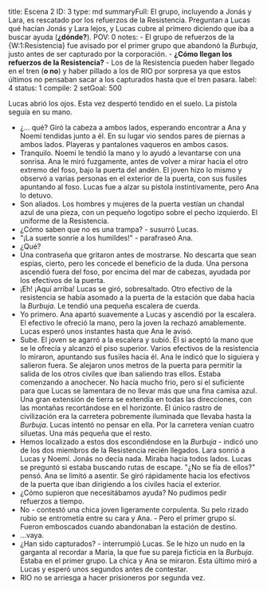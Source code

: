 title:          Escena 2
ID:             3
type:           md
summaryFull:    El grupo, incluyendo a Jonás y Lara, es rescatado por los refuerzos de la Resistencia. Preguntan a Lucas qué hacían Jonás y Lara lejos, y Lucas cubre al primero diciendo que iba a buscar ayuda (**¿dónde?**).
POV:            0
notes:          - El grupo de refuerzos de la {W:1:Resistencia} fue avisado por el primer grupo que abandonó la *Burbuja*, justo antes de ser capturado por la corporación.
                - **¿Cómo llegan los refuerzos de la Resistencia?**
                - Los de la Resistencia pueden haber llegado en el tren (**o no**) y haber pillado a los de RIO por sorpresa ya que estos últimos no pensaban sacar a los capturados hasta que el tren pasara.
label:          4
status:         1
compile:        2
setGoal:        500


Lucas abrió los ojos. Esta vez despertó tendido en el suelo. La pistola seguía en su mano.
- ¿... qué?
Giró la cabeza a ambos lados, esperando encontrar a Ana y Noemí tendidas junto a él. En su lugar vio sendos pares de piernas a ambos lados. Playeras y pantalones vaqueros en ambos casos.
- Tranquilo.
Noemí le tendió la mano y lo ayudó a levantarse con una sonrisa. Ana le miró fuzgamente, antes de volver a mirar hacia el otro extremo del foso, bajo la puerta del andén.
El joven hizo lo mismo y observó a varias personas en el exterior de la puerta, con sus fusiles apuntando al foso. Lucas fue a alzar su pistola instintivamente, pero Ana lo detuvo.
- Son aliados.
Los hombres y mujeres de la puerta vestían un chandal azul de una pieza, con un pequeño logotipo sobre el pecho izquierdo. El uniforme de la Resistencia.
- ¿Cómo saben que no es una trampa? - susurró Lucas.
- "¡La suerte sonríe a los humildes!" - parafraseó Ana.
- ¿Qué?
- Una contraseña que gritaron antes de mostrarse. No descarta que sean espías, cierto, pero les concede el beneficio de la duda.
Una persona ascendió fuera del foso, por encima del mar de cabezas, ayudada por los efectivos de la puerta.
- ¡Eh! ¡Aquí arriba!
Lucas se giró, sobresaltado. Otro efectivo de la resistencia se había asomado a la puerta de la estación que daba hacia la *Burbuja*. Le tendió una pequeña escalera de cuerda.
- Yo primero.
Ana apartó suavemente a Lucas y ascendió por la escalera. El efectivo le ofreció la mano, pero la joven la rechazó amablemente. Lucas esperó unos instantes hasta que Ana le avisó.
- Sube.
El joven se agarró a la escalera y subió. Él si aceptó la mano que se le ofrecía y alcanzó el piso superior. Varios efectivos de la resistencia lo miraron, apuntando sus fusiles hacia él. Ana le indicó que lo siguiera y salieron fuera. Se alejaron unos metros de la puerta para permitir la salida de los otros civiles que iban saliendo tras ellos.
Estaba comenzando a anochecer. No hacía mucho frio, pero sí el suficiente para que Lucas se lamentara de no llevar más que una fina camisa azul. Una gran extensión de tierra se extendía en todas las direcciones, con las montañas recortándose en el horizonte. El único rastro de civilización era la carretera pobremente iluminada que llevaba hasta la *Burbuja*. Lucas intentó no pensar en ella.
Por la carretera venían cuatro siluetas. Una más pequeña que el resto.
- Hemos localizado a estos dos escondiéndose en la *Burbuja* - indicó uno de los dos miembros de la Resistencia recién llegados. Lara sonrió a Lucas y Noemí. Jonás no decía nada. Miraba hacia todos lados.
Lucas se preguntó si estaba buscando rutas de escape. "¿No se fía de ellos?" pensó.
Ana se limitó a asentir. Se giró rápidamente hacia los efectivos de la puerta que iban dirigiendo a los civiles hacia el exterior.
- ¿Cómo supieron que necesitábamos ayuda? No pudimos pedir refuerzos a tiempo.
- No - contestó una chica joven ligeramente corpulenta. Su pelo rizado rubio se entrometía entre su cara y Ana. - Pero el primer grupo sí. Fueron emboscados cuando abandonaban la estación de destino.
- ...vaya.
- ¿Han sido capturados? - interrumpió Lucas. Se le hizo un nudo en la garganta al recordar a María, la que fue su pareja ficticia en la *Burbuja*. Estaba en el primer grupo.
La chica y Ana se miraron. Esta último miró a Lucas y esperó unos segundos antes de contestar.
- RIO no se arriesga a hacer prisioneros por segunda vez.